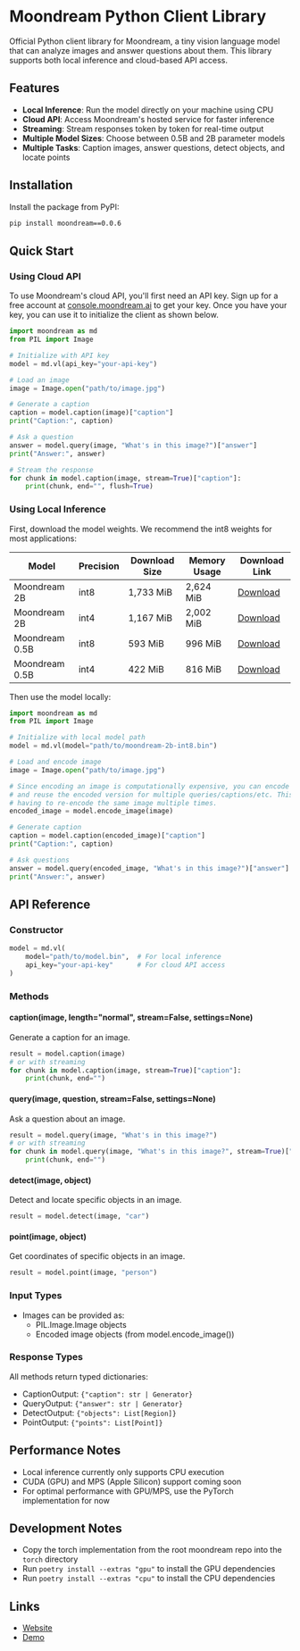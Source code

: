 # Moondream Python Client Library

Official Python client library for Moondream, a tiny vision language model that
can analyze images and answer questions about them. This library supports both
local inference and cloud-based API access.

## Features

- **Local Inference**: Run the model directly on your machine using CPU
- **Cloud API**: Access Moondream's hosted service for faster inference
- **Streaming**: Stream responses token by token for real-time output
- **Multiple Model Sizes**: Choose between 0.5B and 2B parameter models
- **Multiple Tasks**: Caption images, answer questions, detect objects, and locate points

## Installation

Install the package from PyPI:

```bash
pip install moondream==0.0.6
```

## Quick Start

### Using Cloud API

To use Moondream's cloud API, you'll first need an API key. Sign up for a free
account at [console.moondream.ai](https://console.moondream.ai) to get your key.
Once you have your key, you can use it to initialize the client as shown below.

```python
import moondream as md
from PIL import Image

# Initialize with API key
model = md.vl(api_key="your-api-key")

# Load an image
image = Image.open("path/to/image.jpg")

# Generate a caption
caption = model.caption(image)["caption"]
print("Caption:", caption)

# Ask a question
answer = model.query(image, "What's in this image?")["answer"]
print("Answer:", answer)

# Stream the response
for chunk in model.caption(image, stream=True)["caption"]:
    print(chunk, end="", flush=True)
```

### Using Local Inference

First, download the model weights. We recommend the int8 weights for most applications:

| Model          | Precision | Download Size | Memory Usage | Download Link                                                                                                                                   |
| -------------- | --------- | ------------- | ------------ | ----------------------------------------------------------------------------------------------------------------------------------------------- |
| Moondream 2B   | int8      | 1,733 MiB     | 2,624 MiB    | [Download](https://huggingface.co/vikhyatk/moondream2/resolve/9dddae84d54db4ac56fe37817aeaeb502ed083e2/moondream-2b-int8.mf.gz?download=true)   |
| Moondream 2B   | int4      | 1,167 MiB     | 2,002 MiB    | [Download](https://huggingface.co/vikhyatk/moondream2/resolve/9dddae84d54db4ac56fe37817aeaeb502ed083e2/moondream-2b-int4.mf.gz?download=true)   |
| Moondream 0.5B | int8      | 593 MiB       | 996 MiB      | [Download](https://huggingface.co/vikhyatk/moondream2/resolve/9dddae84d54db4ac56fe37817aeaeb502ed083e2/moondream-0_5b-int8.mf.gz?download=true) |
| Moondream 0.5B | int4      | 422 MiB       | 816 MiB      | [Download](https://huggingface.co/vikhyatk/moondream2/resolve/9dddae84d54db4ac56fe37817aeaeb502ed083e2/moondream-0_5b-int4.mf.gz?download=true) |

Then use the model locally:

```python
import moondream as md
from PIL import Image

# Initialize with local model path
model = md.vl(model="path/to/moondream-2b-int8.bin")

# Load and encode image
image = Image.open("path/to/image.jpg")

# Since encoding an image is computationally expensive, you can encode it once
# and reuse the encoded version for multiple queries/captions/etc. This avoids
# having to re-encode the same image multiple times.
encoded_image = model.encode_image(image)

# Generate caption
caption = model.caption(encoded_image)["caption"]
print("Caption:", caption)

# Ask questions
answer = model.query(encoded_image, "What's in this image?")["answer"]
print("Answer:", answer)
```

## API Reference

### Constructor

```python
model = md.vl(
    model="path/to/model.bin",  # For local inference
    api_key="your-api-key"      # For cloud API access
)
```

### Methods

#### caption(image, length="normal", stream=False, settings=None)

Generate a caption for an image.

```python
result = model.caption(image)
# or with streaming
for chunk in model.caption(image, stream=True)["caption"]:
    print(chunk, end="")
```

#### query(image, question, stream=False, settings=None)

Ask a question about an image.

```python
result = model.query(image, "What's in this image?")
# or with streaming
for chunk in model.query(image, "What's in this image?", stream=True)["answer"]:
    print(chunk, end="")
```

#### detect(image, object)

Detect and locate specific objects in an image.

```python
result = model.detect(image, "car")
```

#### point(image, object)

Get coordinates of specific objects in an image.

```python
result = model.point(image, "person")
```

### Input Types

- Images can be provided as:
  - PIL.Image.Image objects
  - Encoded image objects (from model.encode_image())

### Response Types

All methods return typed dictionaries:

- CaptionOutput: `{"caption": str | Generator}`
- QueryOutput: `{"answer": str | Generator}`
- DetectOutput: `{"objects": List[Region]}`
- PointOutput: `{"points": List[Point]}`

## Performance Notes

- Local inference currently only supports CPU execution
- CUDA (GPU) and MPS (Apple Silicon) support coming soon
- For optimal performance with GPU/MPS, use the PyTorch implementation for now

## Development Notes

- Copy the torch implementation from the root moondream repo into the `torch` directory
- Run `poetry install --extras "gpu"` to install the GPU dependencies
- Run `poetry install --extras "cpu"` to install the CPU dependencies

## Links

- [Website](https://moondream.ai/)
- [Demo](https://moondream.ai/playground)